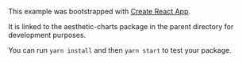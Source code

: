 This example was bootstrapped with [Create React App](https://github.com/facebook/create-react-app).

It is linked to the aesthetic-charts package in the parent directory for development purposes.

You can run `yarn install` and then `yarn start` to test your package.

